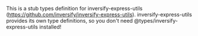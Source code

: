 This is a stub types definition for inversify-express-utils (https://github.com/inversify/inversify-express-utils).
inversify-express-utils provides its own type definitions, so you don't need @types/inversify-express-utils installed!
